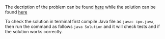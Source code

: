 The decription of the problem can be found [here](https://leetcode.com/problems/ipo/) while the solution can be found [here](https://github.com/aurimas13/Solutions-To-Problems/blob/main/LeetCode/Java%20Solutions/IPO/ipo.java)

To check the solution in terminal first compile Java file as `javac ipo.java`, then run the command as follows `java Solution` and it will check tests and if the solution works correctly.
